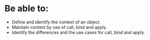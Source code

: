 # Be able to:
- Define and identify the context of an object.
- Maintain context by use of call, bind and apply.
- Identify the differences and the use cases for call, bind and apply.
